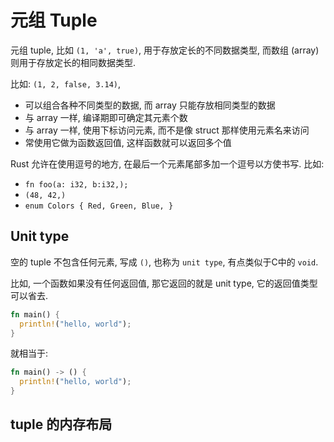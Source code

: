 # 元组 Tuple

元组 tuple, 比如 `(1, 'a', true)`, 用于存放定长的不同数据类型,
而数组 (array) 则用于存放定长的相同数据类型.

比如: `(1, 2, false, 3.14)`,

- 可以组合各种不同类型的数据, 而 array 只能存放相同类型的数据
- 与 array 一样, 编译期即可确定其元素个数
- 与 array 一样, 使用下标访问元素, 而不是像 struct 那样使用元素名来访问
- 常使用它做为函数返回值, 这样函数就可以返回多个值

Rust 允许在使用逗号的地方, 在最后一个元素尾部多加一个逗号以方使书写. 比如:

- `fn foo(a: i32, b:i32,);`
- `(48, 42,)`
- `enum Colors { Red, Green, Blue, }`

## Unit type

空的 tuple 不包含任何元素, 写成 `()`, 也称为 `unit type`, 有点类似于C中的 `void`.

比如, 一个函数如果没有任何返回值, 那它返回的就是 unit type, 它的返回值类型可以省去.

```rust
fn main() {
  println!("hello, world");
}
```

就相当于:

```rust
fn main() -> () {
  println!("hello, world");
}
```

## tuple 的内存布局
